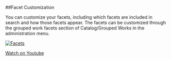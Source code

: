 ##Facet Customization

You can customize your facets, including which facets are included in search and how those facets appear. The facets can be customized through the grouped work facets section of Catalog/Grouped Works in the administration menu. 

[![Facets](/manual/images/Customizing-Facets.jpg)](https://youtu.be/MA1Myln_-sA)

[Watch on Youtube](https://youtu.be/MA1Myln_-sA)
